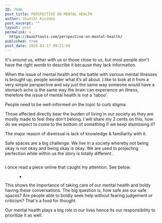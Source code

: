 ```yaml
---
ID: 7946
post_title: PERSPECTIVE ON MENTAL HEALTH
author: Shantal Kisimba
post_excerpt: ""
layout: post
permalink: >
  https://boxoftools.com/perspective-on-mental-health/
published: true
post_date: 2020-03-17 09:21:09
---
```

<!-- wp:paragraph -->
<p>It's around us, either with us or those close to us, but most people don't have the right words to describe it because they lack information. </p>
<!-- /wp:paragraph -->

<!-- wp:paragraph -->
<p>When the issue of mental health and the battle with various mental illnesses is brought up, people wonder what it’s all about.  I like to look at it from a very simple perspective and say just the same way someone would have a stomach ache is the same way the brain can experience an illness,  therefore the issue of mental health is not a ‘taboo’.</p>
<!-- /wp:paragraph -->

<!-- wp:paragraph -->
<p>People need to be well-informed on the topic to curb stigma.</p>
<!-- /wp:paragraph -->

<!-- wp:paragraph -->
<p>Those affected directly bear the burden of living in our society as they are mostly made to feel they don't belong. I will share my 2 cents on this, how do we expect to come to the bottom of something if we keep dismissing it?</p>
<!-- /wp:paragraph -->

<!-- wp:paragraph -->
<p>The major reason of dismissal is lack of knowledge &amp; familiarity with it.</p>
<!-- /wp:paragraph -->

<!-- wp:paragraph -->
<p>Safe spaces are a big challenge. We live in a society whereby not being okay is not okay and being okay is okay. We are used to projecting perfection while within us the story is totally different . </p>
<!-- /wp:paragraph -->

<!-- wp:image {"id":7950,"sizeSlug":"large"} -->
<figure class="wp-block-image size-large"><img src="https://boxoftools.com/wp-content/uploads/2020/03/IMG-20200315-WA0038.jpg" alt="" class="wp-image-7950" /></figure>
<!-- /wp:image -->

<!-- wp:paragraph -->
<p>I once read a piece online that caught my attention.  See below.</p>
<!-- /wp:paragraph -->

<!-- wp:gallery {"ids":[7949]} -->
<figure class="wp-block-gallery columns-1 is-cropped"><ul class="blocks-gallery-grid"><li class="blocks-gallery-item"><figure><img src="https://boxoftools.com/wp-content/uploads/2020/03/IMG-20200315-WA0039.jpg" alt="" data-id="7949" data-full-url="https://boxoftools.com/wp-content/uploads/2020/03/IMG-20200315-WA0039.jpg" data-link="https://boxoftools.com/?attachment_id=7949" class="wp-image-7949" /></figure></li></ul></figure>
<!-- /wp:gallery -->

<!-- wp:paragraph -->
<p>This shows the importance of taking care of our mental health and boldy having these conversations.  The big question is, how safe are our safe spaces? Are people able to boldly seek help without fearing judgement or criticism? That's a food for thought.  </p>
<!-- /wp:paragraph -->

<!-- wp:paragraph -->
<p>Our mental health plays a big role in our lives hence its our responsibility to prioritize it as well. </p>
<!-- /wp:paragraph -->